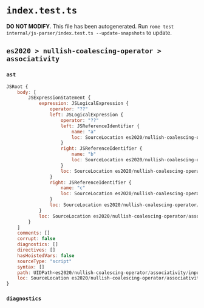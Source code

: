 # `index.test.ts`

**DO NOT MODIFY**. This file has been autogenerated. Run `rome test internal/js-parser/index.test.ts --update-snapshots` to update.

## `es2020 > nullish-coalescing-operator > associativity`

### `ast`

```javascript
JSRoot {
	body: [
		JSExpressionStatement {
			expression: JSLogicalExpression {
				operator: "??"
				left: JSLogicalExpression {
					operator: "??"
					left: JSReferenceIdentifier {
						name: "a"
						loc: SourceLocation es2020/nullish-coalescing-operator/associativity/input.js 1:0-1:1 (a)
					}
					right: JSReferenceIdentifier {
						name: "b"
						loc: SourceLocation es2020/nullish-coalescing-operator/associativity/input.js 1:5-1:6 (b)
					}
					loc: SourceLocation es2020/nullish-coalescing-operator/associativity/input.js 1:0-1:6
				}
				right: JSReferenceIdentifier {
					name: "c"
					loc: SourceLocation es2020/nullish-coalescing-operator/associativity/input.js 1:10-1:11 (c)
				}
				loc: SourceLocation es2020/nullish-coalescing-operator/associativity/input.js 1:0-1:11
			}
			loc: SourceLocation es2020/nullish-coalescing-operator/associativity/input.js 1:0-1:12
		}
	]
	comments: []
	corrupt: false
	diagnostics: []
	directives: []
	hasHoistedVars: false
	sourceType: "script"
	syntax: []
	path: UIDPath<es2020/nullish-coalescing-operator/associativity/input.js>
	loc: SourceLocation es2020/nullish-coalescing-operator/associativity/input.js 1:0-2:0
}
```

### `diagnostics`

```

```
